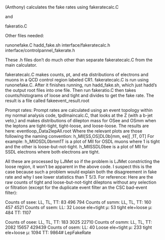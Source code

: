 (Anthony) calculates the fake rates using
fakeratecalc.C

and

fakeratio.C

Other files needed:

runonefake.C
hadd_fake.sh
interface/fakeratecalc.h
interface/controlpannel_fakerate.h

These .h files don’t do much other than separate fakeratecalc.C from the main calculator.


fakeratecalc.C makes counts, pt, and eta distributions of electrons and muons in a QCD control region labeled CR1.
fakeratecalc.C is run using runonefake.C.
After it finishes running, run hadd_fake.sh, which just hadd’s the output root files into one file.
Then run fakeratio.C then takes counts/histograms of loose and tight and divides to get the fake rate.
The result is a file called fakeevent_result.root

Prompt rates:
Prompt rates are calculated using an event topology within my normal analysis code, tpdlmaincalc.C, that looks at the Z (with a b-jet veto,) and makes distributions of dilepton mass for OSee and OSmm when the leptons are tight-tight, tight-loose, and loose-loose.
The results are here:
eventloop_Data2lepAll.root
Where the relevant plots are those following the naming convention: h_Mll[SS,OS]DL0b[mm, ee][ ,1T, 0T]
For example:
        h_MllOSDL0bmm1T is a plot of Mll for OSDL muons where 1 is tight and the other is loose-but-not-tight.
        h_MllSSDL0bee   is a plot of Mll for SSDL electrons where both electrons are tight.


All these are processed by LJMet so if the problem is LJMet constricting the loose region, it won’t be apparent in the above code. I suspect this is the case because such a problem would explain both the disagreement in fake rate and why I see lower statistics than T 5/3.
For reference: Here are the raw counts of tight and loose-but-not-tight dileptons without any selection or filtration (except for the duplicate event filter an the CSC bad-event filter):

Counts of ssee: LL, TL, TT:     83      496     794
Counts of ssmm: LL, TL, TT:     160     457     4521
Counts of ssem: LL:     32      Loose ele+tight µ:      53      tight ele+loose µ:      484     TT:     1107

Counts of osee: LL, TL, TT:     183     3025    22710
Counts of osmm: LL, TL, TT:     2082    15657   429439
Counts of osem: LL:     40      Loose ele+tight µ:      233     tight ele+loose µ:      1094    TT:     9864# LepFakeRate
